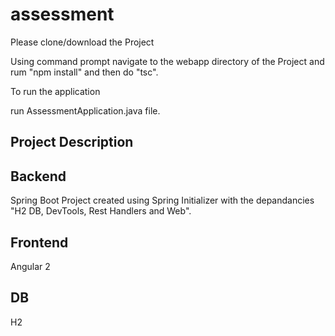 # assessment

Please clone/download the Project 

Using command prompt navigate to the webapp directory of the Project and rum "npm install" and then do "tsc".

To run the application 

run AssessmentApplication.java file.


Project Description
-------------------

Backend
-------
Spring Boot Project created using Spring Initializer with the depandancies "H2 DB, DevTools, Rest Handlers and Web".

Frontend
--------
Angular 2

DB
---
H2
